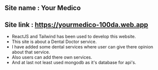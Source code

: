 ## Site name : Your Medico
## Site link : https://yourmedico-100da.web.app

* ReactJS and Tailwind has been used to develop this website.
* This site is about a Dental Doctor service.
* I have added some dental services where user can give there opinion about that service.
* Also users can add there own services.
* And at last not least used mongodb as it's database for api's.
